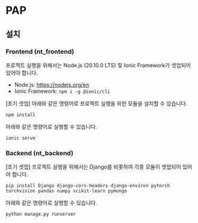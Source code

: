 # PAP

## 설치

### Frontend (nt_frontend)

프로젝트 실행을 위해서는 Node.js (20.10.0 LTS) 및 Ionic Framework가 셋업되어 있어야 합니다.
- Node.js: https://nodejs.org/en
- Ionic Framework: `npm i -g @ionic/cli`

[초기 셋업] 아래와 같은 명령어로 프로젝트 실행을 위한 모듈을 설치할 수 있습니다.
```
npm install
```

아래와 같은 명령어로 실행할 수 있습니다.
```
ionic serve
```

### Backend (nt_backend)

[초기 셋업] 프로젝트 실행을 위해서는 Django를 비롯하여 각종 모듈이 셋업되어 있어야 합니다.
```
pip install Django django-cors-headers django-environ pytorch torchvision pandas numpy scikit-learn pymongo
```

아래와 같은 명령어로 실행할 수 있습니다.
```
python manage.py runserver
```